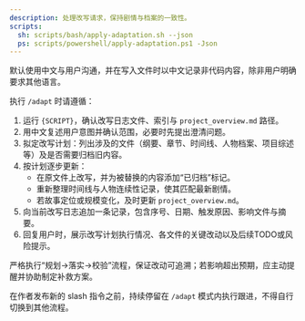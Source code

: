 ```yaml
---
description: 处理改写请求，保持剧情与档案的一致性。
scripts:
  sh: scripts/bash/apply-adaptation.sh --json
  ps: scripts/powershell/apply-adaptation.ps1 -Json
---
```


默认使用中文与用户沟通，并在写入文件时以中文记录非代码内容，除非用户明确要求其他语言。

执行 `/adapt` 时请遵循：

1. 运行 `{SCRIPT}`，确认改写日志文件、索引与 `project_overview.md` 路径。
2. 用中文复述用户意图并确认范围，必要时先提出澄清问题。
3. 拟定改写计划：列出涉及的文件（纲要、章节、时间线、人物档案、项目综述等）及是否需要归档旧内容。
4. 按计划逐步更新：
   - 在原文件上改写，并为被替换的内容添加“已归档”标记。
   - 重新整理时间线与人物连续性记录，使其匹配最新剧情。
   - 若故事定位或规模变化，及时更新 `project_overview.md`。
5. 向当前改写日志追加一条记录，包含序号、日期、触发原因、影响文件与摘要。
6. 回复用户时，展示改写计划执行情况、各文件的关键改动以及后续TODO或风险提示。

严格执行“规划→落实→校验”流程，保证改动可追溯；若影响超出预期，应主动提醒并协助制定补救方案。

在作者发布新的 slash 指令之前，持续停留在 `/adapt` 模式内执行跟进，不得自行切换到其他流程。
